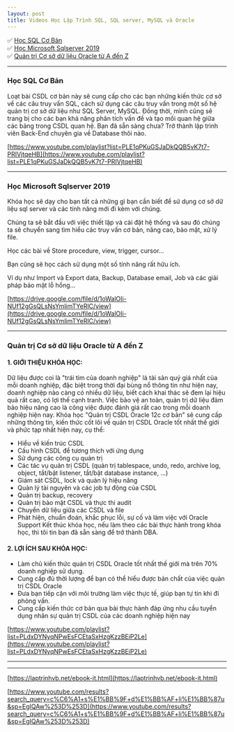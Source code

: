 ```yaml
---
layout: post
title: Videos Học Lập Trình SQL, SQL server, MySQL và Oracle
---
```


✅ [Học SQL Cơ Bản](https://www.youtube.com/playlist?list=PLE1qPKuGSJaDkQQB5vK7t7-PRIVjtqeHB)  
✅ [Học Microsoft Sqlserver 2019](https://drive.google.com/file/d/1oWalOIi-NUf12gGsQLsNsYmlimTYeRlC/view)  
✅ [Quản trị Cơ sở dữ liệu Oracle từ A đến Z](https://www.youtube.com/playlist?list=PLdxDYNyqNPwEsFCEtaSxHzgKzzBEiP2Le)  

-----
### Học SQL Cơ Bản
Loạt bài CSDL cơ bản này sẽ cung cấp cho các bạn những kiến thức cơ sở về các câu truy vấn SQL, cách sử dụng các câu truy vấn trong một số hệ quản trị cơ sở dữ liệu như SQL Server, MySQL. Đồng thời, mình cũng sẽ trang bị cho các bạn khả năng phân tích vấn đề và tạo mối quan hệ giữa các bảng trong CSDL quan hệ. Bạn đã sẵn sàng chưa? Trở thành lập trình viên Back-End chuyên gia về Database thôi nào.

[https://www.youtube.com/playlist?list=PLE1qPKuGSJaDkQQB5vK7t7-PRIVjtqeHB](https://www.youtube.com/playlist?list=PLE1qPKuGSJaDkQQB5vK7t7-PRIVjtqeHB)

-----
### Học Microsoft Sqlserver 2019
Khóa học sẽ dạy cho bạn tất cả những gì bạn cần biết để sử dụng cơ sở dữ liệu sql server và các tính năng mới đi kèm với chúng.

Chúng ta sẽ bắt đầu với việc thiết lập và cài đặt hệ thống và sau đó chúng ta sẽ chuyển sang tìm hiểu các truy vấn cơ bản, nâng cao, bảo mật, xử lý file.

Học các bài về Store procedure, view, trigger, cursor...

Bạn cũng sẽ học cách sử dụng một số tính năng rất hữu ích.

Ví dụ như  Import và Export data, Backup, Database email, Job và các giải pháp bảo mật lỗ hổng...

[https://drive.google.com/file/d/1oWalOIi-NUf12gGsQLsNsYmlimTYeRlC/view](https://drive.google.com/file/d/1oWalOIi-NUf12gGsQLsNsYmlimTYeRlC/view)

-----
### Quản trị Cơ sở dữ liệu Oracle từ A đến Z
#### 1. GIỚI THIỆU KHÓA HỌC:
Dữ liệu được coi là "trái tim của doanh nghiệp" là tài sản quý giá nhất của mỗi doanh nghiệp, đặc biệt trong thời đại bùng nổ thông tin như hiện nay, doanh nghiệp nào càng có nhiều dữ liệu, biết cách khai thác sẽ đem lại hiệu quả rất cao, có lợi thế cạnh tranh. Việc bảo vệ an toàn, quản trị dữ liệu đảm bảo hiệu năng cao là công việc được đánh giá rất cao trong mỗi doanh nghiệp hiện nay.
Khóa học "Quản trị CSDL Oracle 12c cơ bản" sẽ cung cấp những thông tin, kiến thức cốt lõi về quản trị CSDL Oracle tốt nhất thế giới và phức tạp nhất hiện nay, cụ thể:
 - Hiểu về kiến trúc CSDL
 - Cấu hình CSDL để tương thích với ứng dụng
 - Sử dụng các công cụ quản trị
 - Các tác vụ quản trị CSDL (quản trị tablespace, undo, redo, archive log, object, tắt/bật listener, tắt/bật database instance, …)
 - Giám sát CSDL, lock và quản lý hiệu năng
 - Quản lý tài nguyên và các job tự động của CSDL
 - Quản trị backup, recovery
 - Quản trị bảo mật CSDL và thực thi audit 
 - Chuyển dữ liệu giữa các CSDL và file
 - Phát hiện, chuẩn đoán, khắc phục lỗi, sự cố và làm việc với Oracle Support
Kết thúc khóa học, nếu làm theo các bài thực hành trong khóa học, thì tôi tin bạn đã sẵn sàng để trở thành DBA.

#### 2. LỢI ÍCH SAU KHÓA HỌC:
- Làm chủ kiến thức quản trị CSDL Oracle tốt nhất thế giới mà trên 70% doanh nghiệp sử dụng.
- Cung cấp đủ thời lượng để bạn có thể hiểu được bản chất của việc quản trị CSDL Oracle
- Đưa bạn tiếp cận với môi trường làm việc thực tế, giúp bạn tự tin khi đi phỏng vấn.
- Cung cấp kiến thức cơ bản qua bài thực hành đáp ứng nhu cầu tuyển dụng nhân sự quản trị CSDL của các doanh nghiệp hiện nay

[https://www.youtube.com/playlist?list=PLdxDYNyqNPwEsFCEtaSxHzgKzzBEiP2Le](https://www.youtube.com/playlist?list=PLdxDYNyqNPwEsFCEtaSxHzgKzzBEiP2Le)

-----
-----

[https://laptrinhvb.net/ebook-it.html](https://laptrinhvb.net/ebook-it.html)

[https://www.youtube.com/results?search_query=c%C6%A1+s%E1%BB%9F+d%E1%BB%AF+li%E1%BB%87u&sp=EgIQAw%253D%253D](https://www.youtube.com/results?search_query=c%C6%A1+s%E1%BB%9F+d%E1%BB%AF+li%E1%BB%87u&sp=EgIQAw%253D%253D)